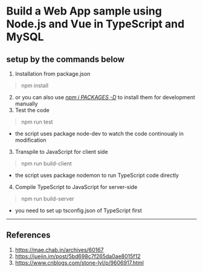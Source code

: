Build a Web App sample using Node.js and Vue in TypeScript and MySQL
============
## setup by the commands below #
1. Installation from package.json
> npm install
2. or you can also use <u><i>npm i PACKAGES -D</i></u> to install them for development manually
3. Test the code
> npm run test
* the script uses package node-dev to watch the code continoualy in modification
3. Transpile to JavaScript for client side
> npm run build-client
* the script uses package nodemon to run TypeScript code directly
4. Compile TypeScript to JavaScript for server-side
> npm run build-server
* you need to set up tsconfig.json of TypeScript first
------------
References
------------
1. https://mae.chab.in/archives/60167
2. https://juejin.im/post/5bd698c7f265da0ae8015f12
3. https://www.cnblogs.com/stone-lyl/p/9606917.html
